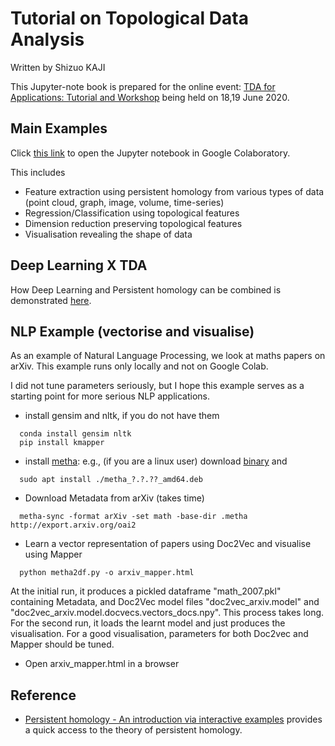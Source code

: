 # Tutorial on Topological Data Analysis
Written by Shizuo KAJI

This Jupyter-note book is prepared for the online event:
[TDA for Applications: Tutorial and Workshop](https://sites.google.com/view/tda-application-tutorial/)
being held on 18,19 June 2020.

## Main Examples
Click [this link](https://colab.research.google.com/github/shizuo-kaji/TutorialTopologicalDataAnalysis/blob/master/TopologicalDataAnalysisWithPython.ipynb) to open the Jupyter notebook in Google Colaboratory.

This includes
- Feature extraction using persistent homology from various types of data (point cloud, graph, image, volume, time-series)
- Regression/Classification using topological features
- Dimension reduction preserving topological features
- Visualisation revealing the shape of data

## Deep Learning X TDA
How Deep Learning and Persistent homology can be combined is demonstrated [here](https://github.com/shizuo-kaji/HomologyCNN).

## NLP Example (vectorise and visualise)
As an example of Natural Language Processing, we look at maths papers on arXiv.
This example runs only locally and not on Google Colab.

I did not tune parameters seriously, but I hope this example serves as a starting point for more serious NLP applications.

- install gensim and nltk, if you do not have them
```
  conda install gensim nltk
  pip install kmapper
```
- install [metha](https://github.com/miku/metha): e.g., (if you are a linux user) download [binary](https://github.com/miku/metha/releases) and
```
  sudo apt install ./metha_?.?.??_amd64.deb
```
- Download Metadata from arXiv (takes time)
```
  metha-sync -format arXiv -set math -base-dir .metha http://export.arxiv.org/oai2
```
- Learn a vector representation of papers using Doc2Vec and visualise using Mapper
```
  python metha2df.py -o arxiv_mapper.html
```
At the initial run, it produces a pickled dataframe "math_2007.pkl" containing Metadata,
and Doc2Vec model files "doc2vec_arxiv.model" and "doc2vec_arxiv.model.docvecs.vectors_docs.npy".
This process takes long.
For the second run, it loads the learnt model and just produces the visualisation.
For a good visualisation, parameters for both Doc2vec and Mapper should be tuned.

- Open arxiv_mapper.html in a browser

## Reference

- [Persistent homology - An introduction via interactive examples](https://iuricichf.github.io/ICT/index.html) provides a quick access to the theory of persistent homology.

